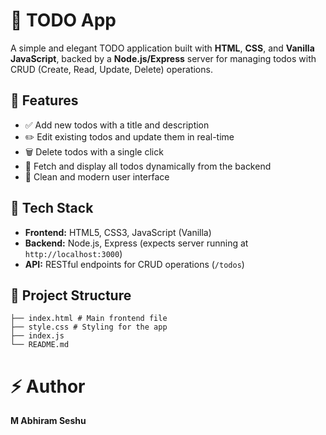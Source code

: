 # 📝 TODO App

A simple and elegant TODO application built with **HTML**, **CSS**, and **Vanilla JavaScript**, backed by a **Node.js/Express** server for managing todos with CRUD (Create, Read, Update, Delete) operations.

## 📌 Features

- ✅ Add new todos with a title and description  
- ✏️ Edit existing todos and update them in real-time  
- 🗑️ Delete todos with a single click  
- 🔄 Fetch and display all todos dynamically from the backend  
- 💅 Clean and modern user interface  

## 🚀 Tech Stack

- **Frontend:** HTML5, CSS3, JavaScript (Vanilla)
- **Backend:** Node.js, Express (expects server running at `http://localhost:3000`)
- **API:** RESTful endpoints for CRUD operations (`/todos`)

## 📂 Project Structure
```
├── index.html # Main frontend file
├── style.css # Styling for the app
├── index.js 
└── README.md
```
# ⚡ Author
**M Abhiram Seshu**
